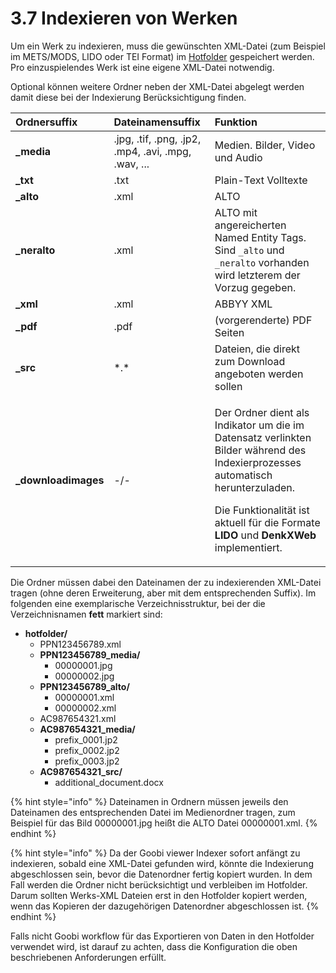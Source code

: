 # 3.7 Indexieren von Werken

Um ein Werk zu indexieren, muss die gewünschten XML-Datei \(zum Beispiel im METS/MODS, LIDO oder TEI Format\) im [Hotfolder](3.2.md#3-2-1-parameter-hotfolder) gespeichert werden. Pro einzuspielendes Werk ist eine eigene XML-Datei notwendig. 

Optional können weitere Ordner neben der XML-Datei abgelegt werden damit diese bei der Indexierung Berücksichtigung finden. 

<table>
  <thead>
    <tr>
      <th style="text-align:left">Ordnersuffix</th>
      <th style="text-align:left">Dateinamensuffix</th>
      <th style="text-align:left">Funktion</th>
    </tr>
  </thead>
  <tbody>
    <tr>
      <td style="text-align:left"><b>_media</b>
      </td>
      <td style="text-align:left">.jpg, .tif, .png, .jp2, .mp4, .avi, .mpg, .wav, ...</td>
      <td style="text-align:left">Medien. Bilder, Video und Audio</td>
    </tr>
    <tr>
      <td style="text-align:left"><b>_txt</b>
      </td>
      <td style="text-align:left">.txt</td>
      <td style="text-align:left">Plain-Text Volltexte</td>
    </tr>
    <tr>
      <td style="text-align:left"><b>_alto</b>
      </td>
      <td style="text-align:left">.xml</td>
      <td style="text-align:left">ALTO</td>
    </tr>
    <tr>
      <td style="text-align:left"><b>_neralto</b>
      </td>
      <td style="text-align:left">.xml</td>
      <td style="text-align:left">ALTO mit angereicherten Named Entity Tags. Sind <code>_alto</code> und <code>_neralto</code> vorhanden
        wird letzterem der Vorzug gegeben.</td>
    </tr>
    <tr>
      <td style="text-align:left"><b>_xml</b>
      </td>
      <td style="text-align:left">.xml</td>
      <td style="text-align:left">ABBYY XML</td>
    </tr>
    <tr>
      <td style="text-align:left"><b>_pdf</b>
      </td>
      <td style="text-align:left">.pdf</td>
      <td style="text-align:left">(vorgerenderte) PDF Seiten</td>
    </tr>
    <tr>
      <td style="text-align:left"><b>_src</b>
      </td>
      <td style="text-align:left">*.*</td>
      <td style="text-align:left">Dateien, die direkt zum Download angeboten werden sollen</td>
    </tr>
    <tr>
      <td style="text-align:left"><b>_downloadimages</b>
      </td>
      <td style="text-align:left">-/-</td>
      <td style="text-align:left">
        <p>Der Ordner dient als Indikator um die im Datensatz verlinkten Bilder w&#xE4;hrend
          des Indexierprozesses automatisch herunterzuladen.</p>
        <p>Die Funktionalit&#xE4;t ist aktuell f&#xFC;r die Formate <b>LIDO</b> und <b>DenkXWeb</b> implementiert.</p>
      </td>
    </tr>
  </tbody>
</table>

Die Ordner müssen dabei den Dateinamen der zu indexierenden XML-Datei tragen \(ohne deren Erweiterung, aber mit dem entsprechenden Suffix\). Im folgenden eine exemplarische Verzeichnisstruktur, bei der die Verzeichnisnamen **fett** markiert sind:  


* **hotfolder/**
  * PPN123456789.xml
  * **PPN123456789\_media/**
    * 00000001.jpg
    * 00000002.jpg
  * **PPN123456789\_alto/**
    * 00000001.xml
    * 00000002.xml
  * AC987654321.xml
  * **AC987654321\_media/**
    * prefix\_0001.jp2
    * prefix\_0002.jp2
    * prefix\_0003.jp2
  * **AC987654321\_src/**
    * additional\_document.docx

{% hint style="info" %}
Dateinamen in Ordnern müssen jeweils den Dateinamen des entsprechenden Datei im Medienordner tragen, zum Beispiel für das Bild 00000001.jpg heißt die ALTO Datei 00000001.xml.
{% endhint %}

{% hint style="info" %}
Da der Goobi viewer Indexer sofort anfängt zu indexieren, sobald eine XML-Datei gefunden wird, könnte die Indexierung abgeschlossen sein, bevor die Datenordner fertig kopiert wurden. In dem Fall werden die Ordner nicht berücksichtigt und verbleiben im Hotfolder. Darum sollten Werks-XML Dateien erst in den Hotfolder kopiert werden, wenn das Kopieren der dazugehörigen Datenordner abgeschlossen ist.
{% endhint %}

Falls nicht Goobi workflow für das Exportieren von Daten in den Hotfolder verwendet wird, ist darauf zu achten, dass die Konfiguration die oben beschriebenen Anforderungen erfüllt.

